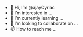 - 👋 Hi, I’m @ajayCyriac
- 👀 I’m interested in ...
- 🌱 I’m currently learning ...
- 💞️ I’m looking to collaborate on ...
- 📫 How to reach me ...

<!---
ajayCyriac/ajayCyriac is a ✨ special ✨ repository because its `README.md` (this file) appears on your GitHub profile.
You can click the Preview link to take a look at your changes.
--->
